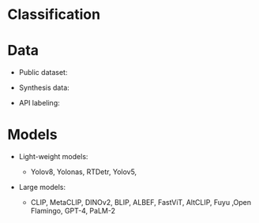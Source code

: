 # Classification 

# Data
- Public dataset:
   

- Synthesis data:
   
- API labeling:
  

# Models


- Light-weight models:
    - Yolov8, Yolonas, RTDetr, Yolov5, 
    
    
   
- Large models:
    - CLIP, MetaCLIP, DINOv2, BLIP, ALBEF, FastViT, AltCLIP, Fuyu	,Open Flamingo, GPT-4, PaLM-2
 
